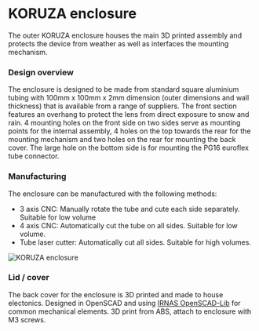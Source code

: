 KORUZA enclosure
======================
The outer KORUZA enclosure houses the main 3D printed assembly and protects the device from weather as well as interfaces the mounting mechanism.

### Design overview
The enclosure is designed to be made from standard square aluminium tubing with 100mm x 100mm x 2mm dimension (outer dimensions and wall thickness) that is available from a range of suppliers. The front section features an overhang to protect the lens from direct exposure to snow and rain. 4 mounting holes on the front side on two sides serve as mounting points for the internal assembly, 4 holes on the top towards the rear for the mounting mechanism and two holes on the rear for mounting the back cover. The large hole on the bottom side is for mounting the PG16 euroflex tube connector.

### Manufacturing
The enclosure can be manufactured with the following methods:
* 3 axis CNC: Manually rotate the tube and cute each side separately. Suitable for low volume
* 4 axis CNC: Automatically cut the tube on all sides. Suitable for low volume.
* Tube laser cutter: Automatically cut all sides. Suitable for high volumes.

![KORUZA enclosure](https://raw.github.com/IRNAS/KORUZA/master/enclosure/Enclosure.jpg)


### Lid / cover
The back cover for the enclosure is 3D printed and made to house electonics. Designed in OpenSCAD and using [IRNAS OpenSCAD-Lib](https://github.com/IRNAS/OpenSCAD-lib) for common mechanical elements. 3D print from ABS, attach to enclosure with M3 screws.
